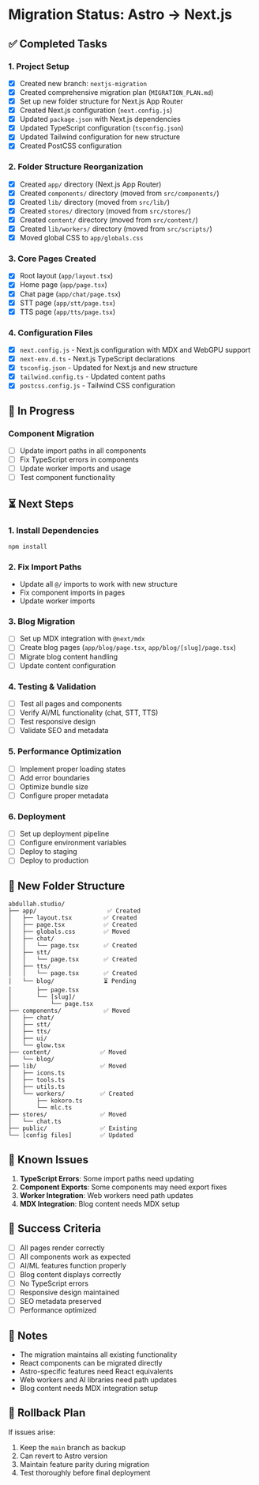 # Migration Status: Astro → Next.js

## ✅ Completed Tasks

### 1. Project Setup
- [x] Created new branch: `nextjs-migration`
- [x] Created comprehensive migration plan (`MIGRATION_PLAN.md`)
- [x] Set up new folder structure for Next.js App Router
- [x] Created Next.js configuration (`next.config.js`)
- [x] Updated `package.json` with Next.js dependencies
- [x] Updated TypeScript configuration (`tsconfig.json`)
- [x] Updated Tailwind configuration for new structure
- [x] Created PostCSS configuration

### 2. Folder Structure Reorganization
- [x] Created `app/` directory (Next.js App Router)
- [x] Created `components/` directory (moved from `src/components/`)
- [x] Created `lib/` directory (moved from `src/lib/`)
- [x] Created `stores/` directory (moved from `src/stores/`)
- [x] Created `content/` directory (moved from `src/content/`)
- [x] Created `lib/workers/` directory (moved from `src/scripts/`)
- [x] Moved global CSS to `app/globals.css`

### 3. Core Pages Created
- [x] Root layout (`app/layout.tsx`)
- [x] Home page (`app/page.tsx`)
- [x] Chat page (`app/chat/page.tsx`)
- [x] STT page (`app/stt/page.tsx`)
- [x] TTS page (`app/tts/page.tsx`)

### 4. Configuration Files
- [x] `next.config.js` - Next.js configuration with MDX and WebGPU support
- [x] `next-env.d.ts` - Next.js TypeScript declarations
- [x] `tsconfig.json` - Updated for Next.js and new structure
- [x] `tailwind.config.ts` - Updated content paths
- [x] `postcss.config.js` - Tailwind CSS configuration

## 🔄 In Progress

### Component Migration
- [ ] Update import paths in all components
- [ ] Fix TypeScript errors in components
- [ ] Update worker imports and usage
- [ ] Test component functionality

## ⏳ Next Steps

### 1. Install Dependencies
```bash
npm install
```

### 2. Fix Import Paths
- Update all `@/` imports to work with new structure
- Fix component imports in pages
- Update worker imports

### 3. Blog Migration
- [ ] Set up MDX integration with `@next/mdx`
- [ ] Create blog pages (`app/blog/page.tsx`, `app/blog/[slug]/page.tsx`)
- [ ] Migrate blog content handling
- [ ] Update content configuration

### 4. Testing & Validation
- [ ] Test all pages and components
- [ ] Verify AI/ML functionality (chat, STT, TTS)
- [ ] Test responsive design
- [ ] Validate SEO and metadata

### 5. Performance Optimization
- [ ] Implement proper loading states
- [ ] Add error boundaries
- [ ] Optimize bundle size
- [ ] Configure proper metadata

### 6. Deployment
- [ ] Set up deployment pipeline
- [ ] Configure environment variables
- [ ] Deploy to staging
- [ ] Deploy to production

## 📁 New Folder Structure

```
abdullah.studio/
├── app/                    ✅ Created
│   ├── layout.tsx         ✅ Created
│   ├── page.tsx           ✅ Created
│   ├── globals.css        ✅ Moved
│   ├── chat/
│   │   └── page.tsx       ✅ Created
│   ├── stt/
│   │   └── page.tsx       ✅ Created
│   ├── tts/
│   │   └── page.tsx       ✅ Created
│   └── blog/              ⏳ Pending
│       ├── page.tsx
│       └── [slug]/
│           └── page.tsx
├── components/            ✅ Moved
│   ├── chat/
│   ├── stt/
│   ├── tts/
│   ├── ui/
│   └── glow.tsx
├── content/              ✅ Moved
│   └── blog/
├── lib/                  ✅ Moved
│   ├── icons.ts
│   ├── tools.ts
│   ├── utils.ts
│   └── workers/          ✅ Created
│       ├── kokoro.ts
│       └── mlc.ts
├── stores/               ✅ Moved
│   └── chat.ts
├── public/               ✅ Existing
└── [config files]        ✅ Updated
```

## 🚨 Known Issues

1. **TypeScript Errors**: Some import paths need updating
2. **Component Exports**: Some components may need export fixes
3. **Worker Integration**: Web workers need path updates
4. **MDX Integration**: Blog content needs MDX setup

## 🎯 Success Criteria

- [ ] All pages render correctly
- [ ] All components work as expected
- [ ] AI/ML features function properly
- [ ] Blog content displays correctly
- [ ] No TypeScript errors
- [ ] Responsive design maintained
- [ ] SEO metadata preserved
- [ ] Performance optimized

## 📝 Notes

- The migration maintains all existing functionality
- React components can be migrated directly
- Astro-specific features need React equivalents
- Web workers and AI libraries need path updates
- Blog content needs MDX integration setup

## 🔄 Rollback Plan

If issues arise:
1. Keep the `main` branch as backup
2. Can revert to Astro version
3. Maintain feature parity during migration
4. Test thoroughly before final deployment 